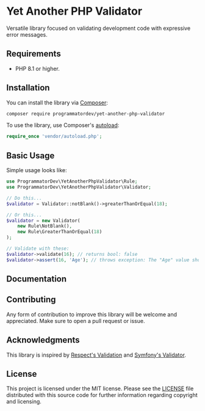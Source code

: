 # Yet Another PHP Validator

Versatile library focused on validating development code with expressive error messages.

## Requirements

- PHP 8.1 or higher.

## Installation

You can install the library via [Composer](https://getcomposer.org/):

```bash
composer require programmatordev/yet-another-php-validator
```

To use the library, use Composer's [autoload](https://getcomposer.org/doc/01-basic-usage.md#autoloading):

```php
require_once 'vendor/autoload.php';
```

## Basic Usage

Simple usage looks like:

```php
use ProgrammatorDev\YetAnotherPhpValidator\Rule;
use ProgrammatorDev\YetAnotherPhpValidator\Validator;

// Do this...
$validator = Validator::notBlank()->greaterThanOrEqual(18);

// Or this...
$validator = new Validator(
    new Rule\NotBlank(), 
    new Rule\GreaterThanOrEqual(18)
);

// Validate with these:
$validator->validate(16); // returns bool: false
$validator->assert(16, 'Age'); // throws exception: The "Age" value should be greater than or equal to "18", "16" given.
```

## Documentation


## Contributing

Any form of contribution to improve this library will be welcome and appreciated.
Make sure to open a pull request or issue.

## Acknowledgments

This library is inspired by [Respect's Validation](https://github.com/Respect/Validation) and [Symfony's Validator](https://symfony.com/doc/current/validation.html).

## License

This project is licensed under the MIT license.
Please see the [LICENSE](LICENSE) file distributed with this source code for further information regarding copyright and licensing.